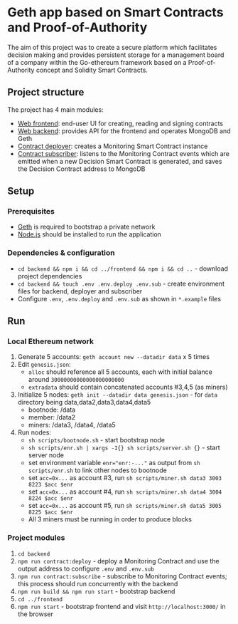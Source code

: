 # Geth app based on Smart Contracts and Proof-of-Authority

The aim of this project was to create a secure platform which facilitates decision making and provides persistent storage for a management board of a company within the Go-ethereum framework based on a Proof-of-Authority concept and Solidity Smart Contracts.

## Project structure

The project has 4 main modules:
- [Web frontend](./frontend/): end-user UI for creating, reading and signing contracts   
- [Web backend](./backend/src/index.ts): provides API for the frontend and operates MongoDB and Geth    
- [Contract deployer](./backend/src/deploy.ts): creates a Monitoring Smart Contract instance   
- [Contract subscriber](./backend/src/subscribe.ts): listens to the Monitoring Contract events which are emitted when a new Decision Smart Contract is generated, and saves the Decision Contract address to MongoDB    

## Setup

### Prerequisites

- [Geth](https://geth.ethereum.org/) is required to bootstrap a private network   
- [Node.js](https://nodejs.org/en) should be installed to run the application   

### Dependencies & configuration
- `cd backend && npm i && cd ../frontend && npm i && cd ..` - download project dependencies   
- `cd backend && touch .env .env.deploy .env.sub` - create environment files for backend, deployer and subscriber
- Configure `.env`, `.env.deploy` and `.env.sub` as shown in `*.example` files   

## Run

### Local Ethereum network

1. Generate 5 accounts: `geth account new --datadir data` x 5 times   
2. Edit `genesis.json`:
    - `alloc` should reference all 5 accounts, each with initial balance around `30000000000000000000000`   
    - `extradata` should contain concatenated accounts #3,4,5 (as miners)   
2. Initialize 5 nodes: `geth init --datadir data genesis.json` - for `data` directory being data,data2,data3,data4,data5
    - bootnode: /data   
    - member: /data2   
    - miners: /data3, /data4, /data5   
3. Run nodes:
    - `sh scripts/bootnode.sh` - start bootstrap node   
    - `sh scripts/enr.sh | xargs -I{} sh scripts/server.sh {}` - start server node   
    - set environment variable `enr="enr:-..."` as output from `sh scripts/enr.sh` to link other nodes to bootnode   
    - set `acc=0x...` as account #3, run `sh scripts/miner.sh data3 3003 8223 $acc $enr`   
    - set `acc=0x...` as account #4, run `sh scripts/miner.sh data4 3004 8224 $acc $enr`   
    - set `acc=0x...` as account #5, run `sh scripts/miner.sh data5 3005 8225 $acc $enr`   
    - All 3 miners must be running in order to produce blocks   

### Project modules

1. `cd backend`   
1. `npm run contract:deploy` - deploy a Monitoring Contract and use the output address to configure `.env` and `.env.sub`    
2. `npm run contract:subscribe` - subscribe to Monitoring Contract events; this process should run concurrently with the backend   
3. `npm run build && npm run start` - bootstrap backend   
4. `cd ../frontend`   
5. `npm run start` - bootstrap frontend and visit `http://localhost:3000/` in the browser   
